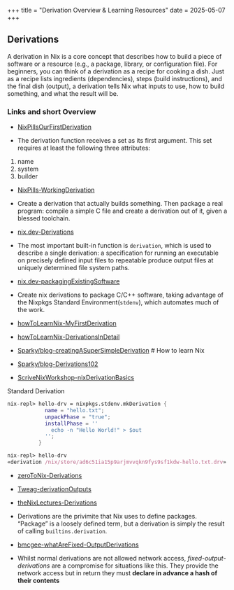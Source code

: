 +++
title = "Derivation Overview & Learning Resources"
date = 2025-05-07
+++

## Derivations

A derivation in Nix is a core concept that describes how to build a piece of software or a resource (e.g., a package, library, or configuration file). For beginners, you can think of a derivation as a recipe for cooking a dish. Just as a recipe lists ingredients (dependencies), steps (build instructions), and the final dish (output), a derivation tells Nix what inputs to use, how to build something, and what the result will be.

### Links and short Overview

- [NixPillsOurFirstDerivation](https://nixos.org/guides/nix-pills/06-our-first-derivation)

- The derivation function receives a set as its first argument. This set requires at least the following three attributes:

1. name
2. system
3. builder

- [NixPills-WorkingDerivation](https://nixos.org/guides/nix-pills/07-working-derivation)

- Create a derivation that actually builds something. Then package a real program: compile a simple C file and create a derivation out of it, given a blessed toolchain.

- [nix.dev-Derivations](https://nix.dev/manual/nix/2.24/language/derivations)

- The most important built-in function is `derivation`, which is used to describe a single derivation: a specification for running an executable on precisely defined input files to repeatable produce output files at uniquely determined file system paths.

- [nix.dev-packagingExistingSoftware](https://nix.dev/tutorials/packaging-existing-software)
- Create nix derivations to package C/C++ software, taking advantage of the Nixpkgs Standard Environment(`stdenv`), which automates much of the work.

- [howToLearnNix-MyFirstDerivation](https://ianthehenry.com/posts/how-to-learn-nix/my-first-derivation/)

- [howToLearnNix-DerivationsInDetail](https://ianthehenry.com/posts/how-to-learn-nix/derivations-in-detail/)

- [Sparky/blog-creatingASuperSimpleDerivation](https://www.sam.today/blog/creating-a-super-simple-derivation-learning-nix-pt-3) # How to learn Nix

- [Sparky/blog-Derivations102](https://www.sam.today/blog/derivations-102-learning-nix-pt-4)

- [ScriveNixWorkshop-nixDerivationBasics](https://scrive.github.io/nix-workshop/04-derivations/01-derivation-basics.html)

Standard Derivation

```nix
nix-repl> hello-drv = nixpkgs.stdenv.mkDerivation {
            name = "hello.txt";
            unpackPhase = "true";
            installPhase = ''
              echo -n "Hello World!" > $out
            '';
          }

nix-repl> hello-drv
«derivation /nix/store/ad6c51ia15p9arjmvvqkn9fys9sf1kdw-hello.txt.drv»
```

- [zeroToNix-Derivations](https://zero-to-nix.com/concepts/derivations/)

- [Tweag-derivationOutputs](https://www.tweag.io/blog/2021-02-17-derivation-outputs-and-output-paths/)

- [theNixLectures-Derivations](https://ayats.org/blog/nix-tuto-2)

- Derivations are the privimite that Nix uses to define packages. “Package” is a loosely defined term, but a derivation is simply the result of calling `builtins.derivation`.

- [bmcgee-whatAreFixed-OutputDerivations](https://bmcgee.ie/posts/2023/02/nix-what-are-fixed-output-derivations-and-why-use-them/)

- Whilst normal derivations are not allowed network access, _fixed-output-derivations_ are a compromise for situations like this. They provide the network access but in return they must **declare in advance a hash of their contents**
